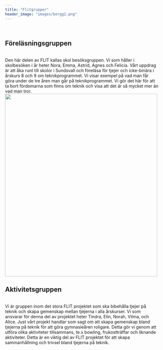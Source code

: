 ```yaml
---
title: "Flitgrupper"
header_image: "images/bergg2.png"
---
```


<br>

## Föreläsningsgruppen
<br>
Den här delen av FLIT kallas skol besöksgruppen. Vi som håller i skolbesöken i år heter Nora, Emma, Astrid, Agnes och Felicia. Vårt uppdrag är att åka runt till skolor i Sundsvall och föreläsa för tjejer och icke-binära i årskurs 8 och 9 om teknikprogrammet. Vi visar exempel på vad man får göra under de tre åren man går på teknikprogrammet. Vi gör det här för att ta bort fördomarna som finns om teknik och visa att det är så mycket mer än vad man tror. 
<br>
<img src="forelasning.JPG" width="500" height="600">
<br>

## Aktivitetsgruppen
<br>
Vi är gruppen inom det stora FLIT projektet som ska bibehålla tjejer på teknik och skapa gemenskap mellan tjejerna i alla årskurser. Vi som ansvarar för denna del av projektet heter Tindra, Elin, Norah, Vilma, och Alice. Just vårt projekt handlar som sagt om att skapa gemenskap bland tjejerna på teknik för att göra gymnasieåren roligare. Detta gör vi genom att utföra olika aktiviteter tillsammans, te.x bowling, frukostträffar och liknande aktiviteter. Detta är en viktig del av FLIT projektet för att skapa sammanhållning och trivsel bland tjejerna på teknik. 
<br>
<br>